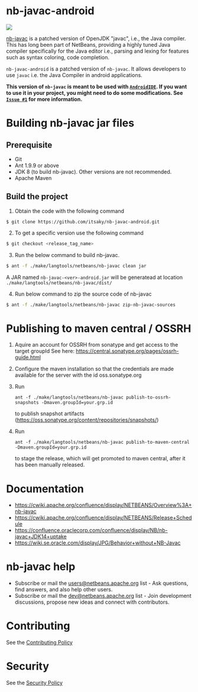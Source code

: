 # nb-javac-android

<a href="https://github.com/itsaky/AndroidIDE"><img src="https://androidide.com/github/img/androidide.php?part&for-the-badge"/></a><br>

[nb-javac](https://github.com/oracle/nb-javac) is a patched version of OpenJDK "javac", i.e., the Java compiler. This has long been part of NetBeans, providing a highly tuned Java compiler specifically for the Java editor i.e., parsing and lexing for features such as syntax coloring, code completion.

`nb-javac-android` is a patched version of `nb-javac`. It allows developers to use `javac` i.e. the Java Compiler in android applications.

**This version of `nb-javac` is meant to be used with [`AndroidIDE`](https://github.com/itsaky/AndroidIDE). If you want to use it in your project, you might need to do some modifications. See [`Issue #1`](https://github.com/itsaky/nb-javac-android/issues/1) for more information.**

# Building nb-javac jar files

## Prerequisite
  - Git
  - Ant 1.9.9 or above
  - JDK 8 (to build nb-javac). Other versions are not recommended.
  - Apache Maven

## Build the project
1. Obtain the code with the following command

```
$ git clone https://github.com/itsaky/nb-javac-android.git
```

2. To get a specific version use the following command

```bash
$ git checkout <release_tag_name> 
```

3. Run the below command to build nb-javac.

```bash
$ ant -f ./make/langtools/netbeans/nb-javac clean jar
```

A JAR named `nb-javac-<ver>-android.jar` will be generatead at location `./make/langtools/netbeans/nb-javac/dist/`

4. Run below command to zip the source code of nb-javac

```bash
$ ant -f ./make/langtools/netbeans/nb-javac zip-nb-javac-sources
```

# Publishing to maven central / OSSRH

1. Aquire an account for OSSRH from sonatype and get access to the target groupId
   See here: https://central.sonatype.org/pages/ossrh-guide.html

2. Configure the maven installation so that the credentials are made available
   for the server with the id oss.sonatype.org

3. Run
   ```
   ant -f ./make/langtools/netbeans/nb-javac publish-to-ossrh-snapshots -Dmaven.groupId=your.grp.id
   ```
   to publish snapshot artifacts (https://oss.sonatype.org/content/repositories/snapshots/)

4. Run
   ```
   ant -f ./make/langtools/netbeans/nb-javac publish-to-maven-central -Dmaven.groupId=your.grp.id
   ```
   to stage the release, which will get promoted to maven central, after it has
   been manually released.

# Documentation 

- https://cwiki.apache.org/confluence/display/NETBEANS/Overview%3A+nb-javac
- https://cwiki.apache.org/confluence/display/NETBEANS/Release+Schedule
- https://confluence.oraclecorp.com/confluence/display/NB/nb-javac+JDK14+uptake
- https://wiki.se.oracle.com/display/JPG/Behavior+without+NB-Javac

# nb-javac help
- Subscribe or mail the users@netbeans.apache.org list - Ask questions, find answers, and also help other users.
- Subscribe or mail the dev@netbeans.apache.org list - Join development discussions, propose new ideas and connect with contributors.

# Contributing
See the  [Contributing Policy](./CONTRIBUTING.md)

# Security
See the  [Security Policy](./SECURITY.md)

